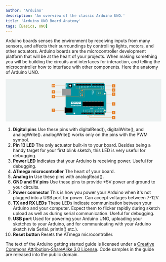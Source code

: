 ```yaml
---
author: 'Arduino'
description: 'An overview of the classic Arduino UNO.'
title: 'Arduino UNO Board Anatomy'
tags: [Basics, UNO]
---
```


Arduino boards senses the environment by receiving inputs from many sensors, and affects their surroundings by controlling lights, motors, and other actuators. Arduino boards are the microcontroller development platform that will be at the heart of your projects. When making something you will be building the circuits and interfaces for interaction, and telling the microcontroller how to interface with other components. Here the anatomy of Arduino UNO.

![The Arduino UNO.](assets/BoardAnatomy.svg)

1. **Digital pins** Use these pins with digitalRead(), digitalWrite(), and analogWrite(). analogWrite() works only on the pins with the PWM symbol.
2. **Pin 13 LED** The only actuator built-in to your board. Besides being a handy target for your first blink sketch, this LED is very useful for debugging.
3. **Power LED** Indicates that your Arduino is receiving power. Useful for debugging.
4. **ATmega microcontroller** The heart of your board.
5. **Analog in** Use these pins with analogRead().
6. **GND and 5V pins** Use these pins to provide +5V power and ground to your circuits.
7. **Power connector** This is how you power your Arduino when it's not plugged into a USB port for power. Can accept voltages between 7-12V.
8. **TX and RX LEDs** These LEDs indicate communication between your Arduino and your computer. Expect them to flicker rapidly during sketch upload as well as during serial communication. Useful for debugging.
9. **USB port** Used for powering your Arduino UNO, uploading your sketches to your Arduino, and for communicating with your Arduino sketch (via Serial. println() etc.).
10. **Reset button** Resets the ATmega microcontroller.

The text of the Arduino getting started guide is licensed under a [Creative Commons Attribution-ShareAlike 3.0 License](http://creativecommons.org/licenses/by-sa/3.0/). Code samples in the guide are released into the public domain.
